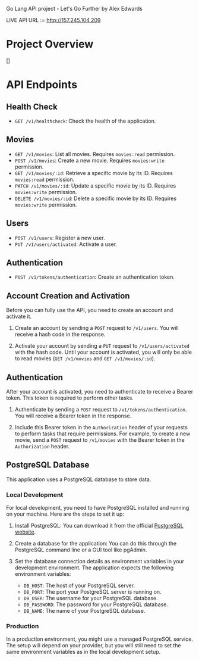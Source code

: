 Go Lang API project - Let's Go Further by Alex Edwards 

LIVE API URL := http://157.245.104.209

# Project Overview
[]

# API Endpoints

## Health Check

- `GET /v1/healthcheck`: Check the health of the application.

## Movies

- `GET /v1/movies`: List all movies. Requires `movies:read` permission.
- `POST /v1/movies`: Create a new movie. Requires `movies:write` permission.
- `GET /v1/movies/:id`: Retrieve a specific movie by its ID. Requires `movies:read` permission.
- `PATCH /v1/movies/:id`: Update a specific movie by its ID. Requires `movies:write` permission.
- `DELETE /v1/movies/:id`: Delete a specific movie by its ID. Requires `movies:write` permission.

## Users

- `POST /v1/users`: Register a new user.
- `PUT /v1/users/activated`: Activate a user.

## Authentication

- `POST /v1/tokens/authentication`: Create an authentication token.



## Account Creation and Activation

Before you can fully use the API, you need to create an account and activate it.

1. Create an account by sending a `POST` request to `/v1/users`. You will receive a hash code in the response.

2. Activate your account by sending a `PUT` request to `/v1/users/activated` with the hash code. Until your account is activated, you will only be able to read movies (`GET /v1/movies` and `GET /v1/movies/:id`).

## Authentication

After your account is activated, you need to authenticate to receive a Bearer token. This token is required to perform other tasks.

1. Authenticate by sending a `POST` request to `/v1/tokens/authentication`. You will receive a Bearer token in the response.

2. Include this Bearer token in the `Authorization` header of your requests to perform tasks that require permissions. For example, to create a new movie, send a `POST` request to `/v1/movies` with the Bearer token in the `Authorization` header.


## PostgreSQL Database

This application uses a PostgreSQL database to store data. 

### Local Development

For local development, you need to have PostgreSQL installed and running on your machine. Here are the steps to set it up:

1. Install PostgreSQL: You can download it from the official [PostgreSQL website](https://www.postgresql.org/download/).

2. Create a database for the application: You can do this through the PostgreSQL command line or a GUI tool like pgAdmin.

3. Set the database connection details as environment variables in your development environment. The application expects the following environment variables:
   - `DB_HOST`: The host of your PostgreSQL server.
   - `DB_PORT`: The port your PostgreSQL server is running on.
   - `DB_USER`: The username for your PostgreSQL database.
   - `DB_PASSWORD`: The password for your PostgreSQL database.
   - `DB_NAME`: The name of your PostgreSQL database.

### Production

In a production environment, you might use a managed PostgreSQL service. The setup will depend on your provider, but you will still need to set the same environment variables as in the local development setup.
